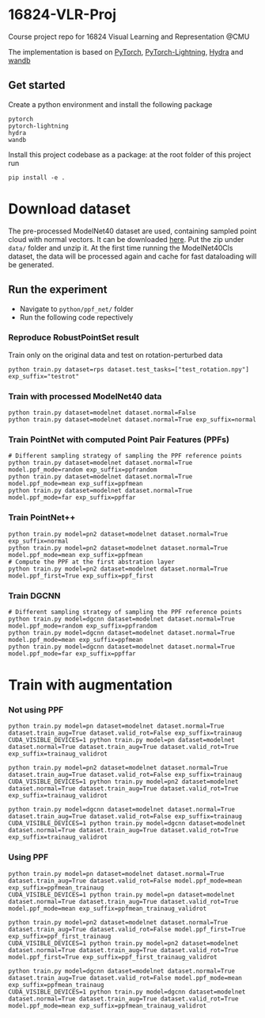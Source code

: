 # 16824-VLR-Proj
Course project repo for 16824 Visual Learning and Representation @CMU

The implementation is based on [PyTorch](https://pytorch.org/), [PyTorch-Lightning](https://www.pytorchlightning.ai/), [Hydra](https://hydra.cc/docs/intro/) and [wandb](https://docs.wandb.ai/)

## Get started

Create a python environment and install the following package
```
pytorch
pytorch-lightning
hydra
wandb
```

Install this project codebase as a package: at the root folder of this project run
```
pip install -e .
```

# Download dataset

The pre-processed ModelNet40 dataset are used, containing sampled point cloud with normal vectors. It can be downloaded [here](https://shapenet.cs.stanford.edu/media/modelnet40_normal_resampled.zip). Put the zip under `data/` folder and unzip it. At the first time running the ModelNet40Cls dataset, the data will be processed again and cache for fast dataloading will be generated. 

## Run the experiment

* Navigate to `python/ppf_net/` folder
* Run the following code repectively

### Reproduce RobustPointSet result

Train only on the original data and test on rotation-perturbed data
```
python train.py dataset=rps dataset.test_tasks=["test_rotation.npy"] exp_suffix="testrot"
```

### Train with processed ModelNet40 data

```
python train.py dataset=modelnet dataset.normal=False 
python train.py dataset=modelnet dataset.normal=True exp_suffix=normal
```

### Train PointNet with computed Point Pair Features (PPFs) 

```
# Different sampling strategy of sampling the PPF reference points
python train.py dataset=modelnet dataset.normal=True model.ppf_mode=random exp_suffix=ppfrandom
python train.py dataset=modelnet dataset.normal=True model.ppf_mode=mean exp_suffix=ppfmean
python train.py dataset=modelnet dataset.normal=True model.ppf_mode=far exp_suffix=ppffar
```

### Train PointNet++

```
python train.py model=pn2 dataset=modelnet dataset.normal=True exp_suffix=normal
python train.py model=pn2 dataset=modelnet dataset.normal=True model.ppf_mode=mean exp_suffix=ppfmean
# Compute the PPF at the first abstration layer
python train.py model=pn2 dataset=modelnet dataset.normal=True model.ppf_first=True exp_suffix=ppf_first
```

### Train DGCNN

```
# Different sampling strategy of sampling the PPF reference points
python train.py model=dgcnn dataset=modelnet dataset.normal=True model.ppf_mode=random exp_suffix=ppfrandom
python train.py model=dgcnn dataset=modelnet dataset.normal=True model.ppf_mode=mean exp_suffix=ppfmean
python train.py model=dgcnn dataset=modelnet dataset.normal=True model.ppf_mode=far exp_suffix=ppffar
```

# Train with augmentation

### Not using PPF
```
python train.py model=pn dataset=modelnet dataset.normal=True dataset.train_aug=True dataset.valid_rot=False exp_suffix=trainaug
CUDA_VISIBLE_DEVICES=1 python train.py model=pn dataset=modelnet dataset.normal=True dataset.train_aug=True dataset.valid_rot=True exp_suffix=trainaug_validrot

python train.py model=pn2 dataset=modelnet dataset.normal=True dataset.train_aug=True dataset.valid_rot=False exp_suffix=trainaug
CUDA_VISIBLE_DEVICES=1 python train.py model=pn2 dataset=modelnet dataset.normal=True dataset.train_aug=True dataset.valid_rot=True exp_suffix=trainaug_validrot

python train.py model=dgcnn dataset=modelnet dataset.normal=True dataset.train_aug=True dataset.valid_rot=False exp_suffix=trainaug
CUDA_VISIBLE_DEVICES=1 python train.py model=dgcnn dataset=modelnet dataset.normal=True dataset.train_aug=True dataset.valid_rot=True exp_suffix=trainaug_validrot
```

### Using PPF
```
python train.py model=pn dataset=modelnet dataset.normal=True dataset.train_aug=True dataset.valid_rot=False model.ppf_mode=mean exp_suffix=ppfmean_trainaug
CUDA_VISIBLE_DEVICES=1 python train.py model=pn dataset=modelnet dataset.normal=True dataset.train_aug=True dataset.valid_rot=True model.ppf_mode=mean exp_suffix=ppfmean_trainaug_validrot

python train.py model=pn2 dataset=modelnet dataset.normal=True dataset.train_aug=True dataset.valid_rot=False model.ppf_first=True exp_suffix=ppf_first_trainaug
CUDA_VISIBLE_DEVICES=1 python train.py model=pn2 dataset=modelnet dataset.normal=True dataset.train_aug=True dataset.valid_rot=True model.ppf_first=True exp_suffix=ppf_first_trainaug_validrot

python train.py model=dgcnn dataset=modelnet dataset.normal=True dataset.train_aug=True dataset.valid_rot=False model.ppf_mode=mean exp_suffix=ppfmean_trainaug
CUDA_VISIBLE_DEVICES=1 python train.py model=dgcnn dataset=modelnet dataset.normal=True dataset.train_aug=True dataset.valid_rot=True model.ppf_mode=mean exp_suffix=ppfmean_trainaug_validrot
```